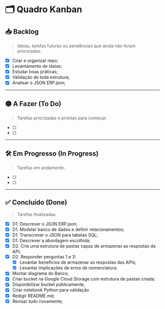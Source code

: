 # 🗂️ Quadro Kanban

## 📥 Backlog  
> Ideias, tarefas futuras ou pendências que ainda não foram priorizadas.

- [x] Criar e organizar repo;
- [x] Levantamento de ideias;
- [x] Estudar boas práticas;
- [x] Validação de toda estrutura;
- [x] Analisar o JSON ERP.json;

---

## 🟡 A Fazer (To Do)  
> Tarefas priorizadas e prontas para começar.

- [ ] 
- [ ] 

---

## 🛠️ Em Progresso (In Progress)  
> Tarefas em andamento.

- [ ] 
- [ ] 

---

## ✅ Concluído (Done)  
> Tarefas finalizadas.

- [x] D1. Descrever o JSON ERP.json;
- [x] D1. Modelar banco de dados e definir relacionamentos;
- [x] D1. Transcrever o JSON para tabelas SQL;
- [x] D1. Descrever a abordagem escolhida;
- [x] D2. Crie uma estrutura de pastas capaz de armazenar as respostas da API;
- [x] D2. Responder perguntas 1 e 3:
  - [x] Levantar benefícios de armazenar as respostas das APIs;
  - [x] Levantar implicações de erros de nomenclatura.
- [x] Montar diagrama do Banco;
- [x] Criar bucket na Google Cloud Storage com estrutura de pastas criada;
- [x] Disponibilizar bucket públicamente;
- [x] Criar notebook Python para validação
- [x] Redigir README.md;
- [x] Revisar tudo novamente;
